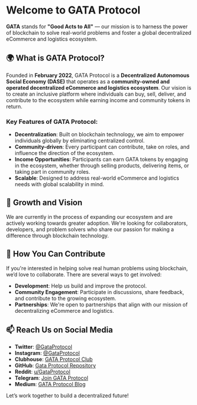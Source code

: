# Welcome to GATA Protocol

**GATA** stands for **"Good Acts to All"** — our mission is to harness the power of blockchain to solve real-world problems and foster a global decentralized eCommerce and logistics ecosystem.

## 🌍 What is GATA Protocol?

Founded in **February 2022**, GATA Protocol is a **Decentralized Autonomous Social Economy (DASE)** that operates as a **community-owned and operated decentralized eCommerce and logistics ecosystem**. Our vision is to create an inclusive platform where individuals can buy, sell, deliver, and contribute to the ecosystem while earning income and community tokens in return.

### Key Features of GATA Protocol:
- **Decentralization**: Built on blockchain technology, we aim to empower individuals globally by eliminating centralized control.
- **Community-driven**: Every participant can contribute, take on roles, and influence the direction of the ecosystem.
- **Income Opportunities**: Participants can earn GATA tokens by engaging in the ecosystem, whether through selling products, delivering items, or taking part in community roles.
- **Scalable**: Designed to address real-world eCommerce and logistics needs with global scalability in mind.

## 🌱 Growth and Vision
We are currently in the process of expanding our ecosystem and are actively working towards greater adoption. We're looking for collaborators, developers, and problem solvers who share our passion for making a difference through blockchain technology.

## 🤝 How You Can Contribute
If you're interested in helping solve real human problems using blockchain, we’d love to collaborate. There are several ways to get involved:
- **Development**: Help us build and improve the protocol.
- **Community Engagement**: Participate in discussions, share feedback, and contribute to the growing ecosystem.
- **Partnerships**: We're open to partnerships that align with our mission of decentralizing eCommerce and logistics.

## 📫 Reach Us on Social Media

- **Twitter**: [@GataProtocol](https://www.twitter.com/gataprotocol)  
- **Instagram**: [@GataProtocol](https://www.instagram.com/gataprotocol)  
- **Clubhouse**: [GATA Protocol Club](https://www.clubhouse.com/club/gata-protocol)  
- **GitHub**: [Gata Protocol Repository](https://www.github.com/GataProtocol)  
- **Reddit**: [u/GataProtocol](https://www.reddit.com/user/GataProtocol)  
- **Telegram**: [Join GATA Protocol](https://www.t.me/gataprotocol)  
- **Medium**: [GATA Protocol Blog](https://gataprotocol.medium.com/)

Let’s work together to build a decentralized future!  
